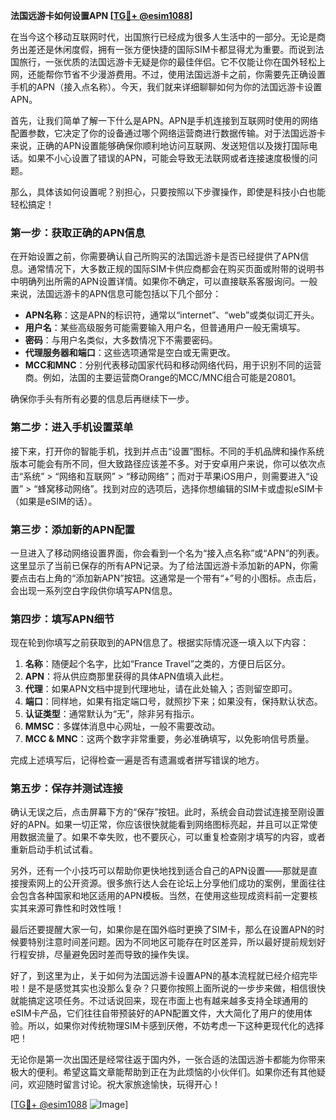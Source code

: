 **法国远游卡如何设置APN [[TG💪+ @esim1088](https://t.me/s/esim1088)]**

在当今这个移动互联网时代，出国旅行已经成为很多人生活中的一部分。无论是商务出差还是休闲度假，拥有一张方便快捷的国际SIM卡都显得尤为重要。而说到法国旅行，一张优质的法国远游卡无疑是你的最佳伴侣。它不仅能让你在国外轻松上网，还能帮你节省不少漫游费用。不过，使用法国远游卡之前，你需要先正确设置手机的APN（接入点名称）。今天，我们就来详细聊聊如何为你的法国远游卡设置APN。

首先，让我们简单了解一下什么是APN。APN是手机连接到互联网时使用的网络配置参数，它决定了你的设备通过哪个网络运营商进行数据传输。对于法国远游卡来说，正确的APN设置能够确保你顺利地访问互联网、发送短信以及拨打国际电话。如果不小心设置了错误的APN，可能会导致无法联网或者连接速度极慢的问题。

那么，具体该如何设置呢？别担心，只要按照以下步骤操作，即使是科技小白也能轻松搞定！

### 第一步：获取正确的APN信息

在开始设置之前，你需要确认自己所购买的法国远游卡是否已经提供了APN信息。通常情况下，大多数正规的国际SIM卡供应商都会在购买页面或附带的说明书中明确列出所需的APN设置详情。如果你不确定，可以直接联系客服询问。一般来说，法国远游卡的APN信息可能包括以下几个部分：

- **APN名称**：这是APN的标识符，通常以“internet”、“web”或类似词汇开头。
- **用户名**：某些高级服务可能需要输入用户名，但普通用户一般无需填写。
- **密码**：与用户名类似，大多数情况下不需要密码。
- **代理服务器和端口**：这些选项通常是空白或无需更改。
- **MCC和MNC**：分别代表移动国家代码和移动网络代码，用于识别不同的运营商。例如，法国的主要运营商Orange的MCC/MNC组合可能是20801。

确保你手头有所有必要的信息后再继续下一步。

### 第二步：进入手机设置菜单

接下来，打开你的智能手机，找到并点击“设置”图标。不同的手机品牌和操作系统版本可能会有所不同，但大致路径应该差不多。对于安卓用户来说，你可以依次点击“系统” > “网络和互联网” > “移动网络”；而对于苹果iOS用户，则需要进入“设置” > “蜂窝移动网络”。找到对应的选项后，选择你想编辑的SIM卡或虚拟eSIM卡（如果是eSIM的话）。

### 第三步：添加新的APN配置

一旦进入了移动网络设置界面，你会看到一个名为“接入点名称”或“APN”的列表。这里显示了当前已保存的所有APN记录。为了给法国远游卡添加新的APN，你需要点击右上角的“添加新APN”按钮。这通常是一个带有“+”号的小图标。点击后，会出现一系列空白字段供你填写APN信息。

### 第四步：填写APN细节

现在轮到你填写之前获取到的APN信息了。根据实际情况逐一填入以下内容：

1. **名称**：随便起个名字，比如“France Travel”之类的，方便日后区分。
2. **APN**：将从供应商那里获得的具体APN值填入此栏。
3. **代理**：如果APN文档中提到代理地址，请在此处输入；否则留空即可。
4. **端口**：同样地，如果有指定端口号，就照抄下来；如果没有，保持默认状态。
5. **认证类型**：通常默认为“无”，除非另有指示。
6. **MMSC**：多媒体消息中心网址，一般不需要改动。
7. **MCC & MNC**：这两个数字非常重要，务必准确填写，以免影响信号质量。

完成上述填写后，记得检查一遍是否有遗漏或者拼写错误的地方。

### 第五步：保存并测试连接

确认无误之后，点击屏幕下方的“保存”按钮。此时，系统会自动尝试连接至刚设置好的APN。如果一切正常，你应该很快就能看到网络图标亮起，并且可以正常使用数据流量了。如果不幸失败，也不要灰心，可以重复检查刚才填写的内容，或者重新启动手机试试看。

另外，还有一个小技巧可以帮助你更快地找到适合自己的APN设置——那就是直接搜索网上的公开资源。很多旅行达人会在论坛上分享他们成功的案例，里面往往会包含各种国家和地区适用的APN模板。当然，在使用这些现成资料前一定要核实其来源可靠性和时效性哦！

最后还要提醒大家一句，如果你是在国外临时更换了SIM卡，那么在设置APN的时候要特别注意时间差问题。因为不同地区可能存在时区差异，所以最好提前规划好行程安排，尽量避免因时差而导致的操作失误。

好了，到这里为止，关于如何为法国远游卡设置APN的基本流程就已经介绍完毕啦！是不是感觉其实也没那么复杂？只要你按照上面所说的一步步来做，相信很快就能搞定这项任务。不过话说回来，现在市面上也有越来越多支持全球通用的eSIM卡产品，它们往往自带预装好的APN配置文件，大大简化了用户的使用体验。所以，如果你对传统物理SIM卡感到厌倦，不妨考虑一下这种更现代化的选择吧！

无论你是第一次出国还是经常往返于国内外，一张合适的法国远游卡都能为你带来极大的便利。希望这篇文章能帮助到正在为此烦恼的小伙伴们。如果你还有其他疑问，欢迎随时留言讨论。祝大家旅途愉快，玩得开心！

[[TG💪+ @esim1088](https://t.me/s/esim1088) ![Image](https://i.postimg.cc/4NQfJmqS/Snipaste-2025-05-13-00-14-12.png)]